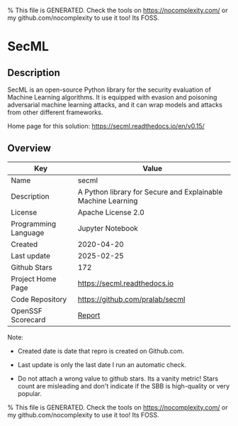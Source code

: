 
% This file is GENERATED. Check the tools on https://nocomplexity.com/ or my github.com/nocomplexity to use it too! Its FOSS. 

# SecML

## Description 

SecML is an open-source Python library for the security evaluation of Machine Learning algorithms. It is equipped with evasion and poisoning adversarial machine learning attacks, and it can wrap models and attacks from other different frameworks.

Home page for this solution: https://secml.readthedocs.io/en/v0.15/ 

## Overview 

| Key | Value |
| --- | --- |
| Name | secml |
| Description | A Python library for Secure and Explainable Machine Learning |
| License | Apache License 2.0 |
| Programming Language | Jupyter Notebook |
| Created | 2020-04-20 |
| Last update | 2025-02-25 |
| Github Stars | 172 |
| Project Home Page | https://secml.readthedocs.io |
| Code Repository | https://github.com/pralab/secml |
| OpenSSF Scorecard | [Report](https://securityscorecards.dev/viewer/?uri=github.com/pralab/secml) |

Note:
 - Created date is date that repro is created on Github.com. 

- Last update is only the last date I run an automatic check. 

- Do not attach a wrong value to github stars. Its a vanity metric! Stars count are misleading and 
don't indicate if the SBB is high-quality or very popular.

% This file is GENERATED. Check the tools on https://nocomplexity.com/ or my github.com/nocomplexity to use it too! Its FOSS. 

